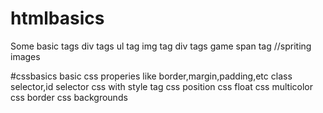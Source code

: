 # htmlbasics
Some basic tags
div tags
ul tag
img tag
div tags game 
span tag
//spriting images

#cssbasics
basic css properies like border,margin,padding,etc
class selector,id selector
css with style tag
css position
css float
css multicolor
css border
css backgrounds

